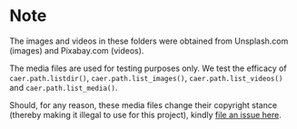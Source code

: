 # Note
The images and videos in these folders were obtained from Unsplash.com (images) and Pixabay.com (videos). 

The media files are used for testing purposes only. We test the efficacy of `caer.path.listdir()`, `caer.path.list_images()`, `caer.path.list_videos()` and `caer.path.list_media()`.

Should, for any reason, these media files change their copyright stance (thereby making it illegal to use for this project), kindly [file an issue here](https://github.com/jasmcaus/caer/issues). 